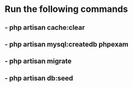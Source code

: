# Run the following commands
## - php artisan cache:clear 
## - php artisan mysql:createdb phpexam
## - php artisan migrate
## - php artisan db:seed